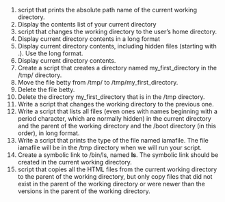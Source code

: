 1. script that prints the absolute path name of the current working directory.
2. Display the contents list of your current directory
3. script that changes the working directory to the user’s home directory.
4. Display current directory contents in a long format
5. Display current directory contents, including hidden files (starting with .). Use the long format.
6. Display current directory contents.
7. Create a script that creates a directory named my\_first\_directory in the /tmp/ directory.
8. Move the file betty from /tmp/ to /tmp/my\_first\_directory.
9. Delete the file betty.
10. Delete the directory my\_first\_directory that is in the /tmp directory.
11. Write a script that changes the working directory to the previous one.
12. Write a script that lists all files (even ones with names beginning with a period character, which are normally hidden) in the current directory and the parent of the working directory and the /boot directory (in this order), in long format.
13. Write a script that prints the type of the file named iamafile. The file iamafile will be in the /tmp directory when we will run your script.
14. Create a symbolic link to /bin/ls, named __ls__. The symbolic link should be created in the current working directory.
15. script that copies all the HTML files from the current working directory to the parent of the working directory, but only copy files that did not exist in the parent of the working directory or were newer than the versions in the parent of the working directory.
